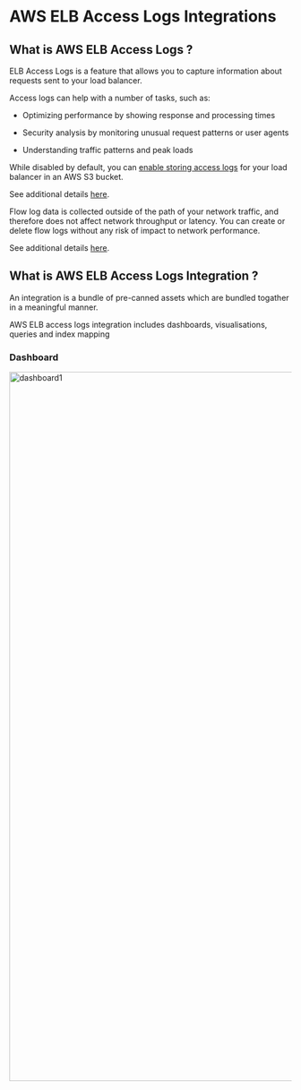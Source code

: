 # AWS ELB Access Logs Integrations

## What is AWS ELB Access Logs ?

ELB Access Logs is a feature that allows you to capture information about requests sent to your load balancer.

Access logs can help with a number of tasks, such as:

- Optimizing performance by showing response and processing times

- Security analysis by monitoring unusual request patterns or user agents

- Understanding traffic patterns and peak loads

While disabled by default, you can [enable storing access logs](https://docs.aws.amazon.com/elasticloadbalancing/latest/application/enable-access-logging.html) for your load balancer in an AWS S3 bucket.

See additional details [here](https://docs.aws.amazon.com/elasticloadbalancing/latest/application/load-balancer-access-logs.html).

Flow log data is collected outside of the path of your network traffic, and therefore does not affect network throughput or latency. You can create or delete flow logs without any risk of impact to network performance.

See additional details [here](https://docs.aws.amazon.com/vpc/latest/userguide/flow-logs.html).

## What is AWS ELB Access Logs Integration ?

An integration is a bundle of pre-canned assets which are bundled togather in a meaningful manner.

AWS ELB access logs integration includes dashboards, visualisations, queries and index mapping

### Dashboard

<img width="1267" alt="dashboard1" src="https://github.com/danieldong51/dashboards-observability/assets/58446449/aaae3758-80c8-410e-b542-6ad78284425e">
